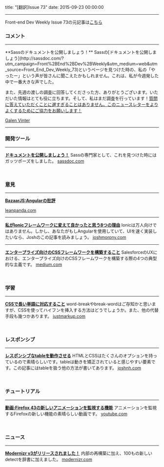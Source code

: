 title: "[翻訳]Issue 73"
date: 2015-09-23 00:00:00

---
Front-end Dev Weekly Issue 73の元記事は[こちら](https://frontenddevweekly.curated.co/issues/73)

### コメント
<hr>
**Sassのドキュメントを公開しましょう！**
Sassの[ドキュメントを公開しましょう](http://sassdoc.com/?utm_campaign=Front%2BEnd%2BDev%2BWeekly&utm_medium=web&utm_source=Front_End_Dev_Weekly_73)というページを見つけた時の、私の「やったー」という声が皆さんに聞こえたかもしれません。これは、私が今週発した中で一番大きな声でした。

また、先週の渡しの調査に回答してくださった方、ありがとうございます。いただいた情報はとても役に立ちます。そして、私はまだ調査を行っています！[質問に答えていただくことに遅すぎることはありません。このニュースレターをよりよくするためにご協力をお願いします！](https://gvinter.typeform.com/to/pSIZ5p?utm_campaign=Front%2BEnd%2BDev%2BWeekly&utm_medium=web&utm_source=Front_End_Dev_Weekly_73)

[Galen Vinter](https://twitter.com/gvinter)

<hr>

### 開発ツール

<hr>

**[ドキュメントを公開しましょう！](http://sassdoc.com/?utm_campaign=Front%2BEnd%2BDev%2BWeekly&utm_medium=web&utm_source=Front_End_Dev_Weekly_73)**
Sassの専門家として、これを見つけた時にはガッツポーズをしました。
[sassdoc.com](http://sassdoc.com/?utm_campaign=Front%2BEnd%2BDev%2BWeekly&utm_medium=web&utm_source=Front_End_Dev_Weekly_73)


<br>

### 意見

<hr>

**[BazaarJS:Angularの批評](http://www.leanpanda.com/blog/2015/09/20/our-criticisms-of-angularjs/?utm_campaign=Front%2BEnd%2BDev%2BWeekly&utm_medium=web&utm_source=Front_End_Dev_Weekly_73)**

[leanpanda.com](http://www.leanpanda.com/blog/2015/09/20/our-criticisms-of-angularjs/?utm_campaign=Front%2BEnd%2BDev%2BWeekly&utm_medium=web&utm_source=Front_End_Dev_Weekly_73)

---

**[私がIonicフレームワークに変えて良かったと思う8つの理由](http://www.joshmorony.com/8-reasons-why-im-glad-i-switched-to-the-ionic-framework/?utm_campaign=Front%2BEnd%2BDev%2BWeekly&utm_medium=web&utm_source=Front_End_Dev_Weekly_73)**
Ionicは万人向けではありません。しかし、あなたがもしAngularを使用していて、UIを速く実装したいなら、Joshのこの記事を読みましょう。
[joshmorony.com](http://www.joshmorony.com/8-reasons-why-im-glad-i-switched-to-the-ionic-framework/?utm_campaign=Front%2BEnd%2BDev%2BWeekly&utm_medium=web&utm_source=Front_End_Dev_Weekly_73)

---

**[エンタープライズ向けのCSSフレームワークを構築すること](https://medium.com/salesforce-ux/building-an-enterprise-framework-is-hard-1e8d8b33e082)**
SalesforceのUXにおける、エンタープライズ向けのCSSフレームワークを構築する際の4つの典型的な主義です。
[medium.com](https://medium.com/salesforce-ux/building-an-enterprise-framework-is-hard-1e8d8b33e082)

<br>

### 学習

<hr>

**[CSSで長い単語に対応すること](https://justmarkup.com/log/2015/07/31/dealing-with-long-words-in-css/?utm_campaign=Front%2BEnd%2BDev%2BWeekly&utm_medium=web&utm_source=Front_End_Dev_Weekly_73)**
word-breakやbreak-wordはご存知かと思いますが、CSSを使ってハイフンを挿入する方法はどうでしょうか。また、他の代替手段も幾つかあります。
[justmarkup.com](https://justmarkup.com/log/2015/07/31/dealing-with-long-words-in-css/?utm_campaign=Front%2BEnd%2BDev%2BWeekly&utm_medium=web&utm_source=Front_End_Dev_Weekly_73)

<br>

### レスポンシブ

<hr>

**[レスポンシブなtableを動作させる](http://joshnh.com/weblog/getting-responsive-tables-to-behave/?utm_campaign=Front%2BEnd%2BDev%2BWeekly&utm_medium=web&utm_source=Front_End_Dev_Weekly_73)**
HTMLとCSSはたくさんのオプションを持っているので素晴らしいです。tableは動きを矯正されていると感じやすい要素です。この記事にはtableを扱う他の方法が書いてあります。
[joshnh.com](http://joshnh.com/weblog/getting-responsive-tables-to-behave/?utm_campaign=Front%2BEnd%2BDev%2BWeekly&utm_medium=web&utm_source=Front_End_Dev_Weekly_73)

<br>

### チュートリアル

<hr>

**[動画:Firefox 43の新しいアニメーションを監視する機能](https://www.youtube.com/watch?utm_campaign=Front%2BEnd%2BDev%2BWeekly&utm_medium=web&utm_source=Front_End_Dev_Weekly_73&v=T2jykykN3yc)**
アニメーションを監視するFirefoxの新しい機能の素晴らしい動画です。
[youtube.com](https://www.youtube.com/watch?utm_campaign=Front%2BEnd%2BDev%2BWeekly&utm_medium=web&utm_source=Front_End_Dev_Weekly_73&v=T2jykykN3yc)

<br>

### ニュース

<hr>

**[Modernizr v3がリリースされました！](https://modernizr.com/news/modernizr-3-new-release-site?utm_campaign=Front%2BEnd%2BDev%2BWeekly&utm_medium=web&utm_source=Front_End_Dev_Weekly_73)**
内部の再構築に加え、100もの新しいdetectを辞書に加えました。
[modernizr.com](https://modernizr.com/news/modernizr-3-new-release-site?utm_campaign=Front%2BEnd%2BDev%2BWeekly&utm_medium=web&utm_source=Front_End_Dev_Weekly_73)

